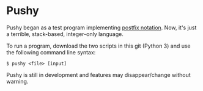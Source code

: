 # Pushy
Pushy began as a test program implementing [postfix notation](https://en.wikipedia.org/wiki/Reverse_Polish_notation#Postfix_algorithm). Now, it's just a terrible, stack-based, integer-only language. 

To run a program, download the two scripts in this git (Python 3) and use the following command line syntax:

```$ pushy <file> [input]```

Pushy is still in development and features may disappear/change without warning.
